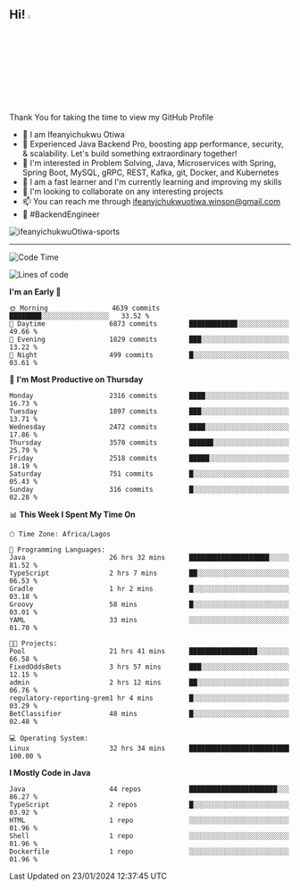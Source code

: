 <!-- BLOG-POST-LIST:START --><!-- BLOG-POST-LIST:END -->

## Hi! <img src="https://media.giphy.com/media/hvRJCLFzcasrR4ia7z/giphy.gif" width="4%"> 

Thank You for taking the time to view my GitHub Profile

- 👋 I am Ifeanyichukwu Otiwa
- 🚀 Experienced Java Backend Pro, boosting app performance, security, & scalability. Let's build something extraordinary together!
- 👀 I'm interested in Problem Solving, Java, Microservices with Spring, Spring Boot, MySQL, gRPC, REST, Kafka, git, Docker, and Kubernetes
- 🌱 I am a fast learner and I'm currently learning and improving my skills
- 💞️ I'm looking to collaborate on any interesting projects
- 📫 You can reach me through ifeanyichukwuotiwa.winson@gmail.com
- 🚀 #BackendEngineer

<p align="left" marginTop="10px"> <img src="https://komarev.com/ghpvc/?username=ifeanyichukwuOtiwa-sports&label=Profile%20views&color=0e75b6&style=for-the-badge" alt="ifeanyichukwuOtiwa-sports" /> </p>

***

<!--START_SECTION:waka-->
![Code Time](http://img.shields.io/badge/Code%20Time-2%2C151%20hrs%2033%20mins-blue)

![Lines of code](https://img.shields.io/badge/From%20Hello%20World%20I%27ve%20Written-4.8%20million%20lines%20of%20code-blue)

**I'm an Early 🐤** 

```text
🌞 Morning                4639 commits        ████████░░░░░░░░░░░░░░░░░   33.52 % 
🌆 Daytime                6873 commits        ████████████░░░░░░░░░░░░░   49.66 % 
🌃 Evening                1829 commits        ███░░░░░░░░░░░░░░░░░░░░░░   13.22 % 
🌙 Night                  499 commits         █░░░░░░░░░░░░░░░░░░░░░░░░   03.61 % 
```
📅 **I'm Most Productive on Thursday** 

```text
Monday                   2316 commits        ████░░░░░░░░░░░░░░░░░░░░░   16.73 % 
Tuesday                  1897 commits        ███░░░░░░░░░░░░░░░░░░░░░░   13.71 % 
Wednesday                2472 commits        ████░░░░░░░░░░░░░░░░░░░░░   17.86 % 
Thursday                 3570 commits        ██████░░░░░░░░░░░░░░░░░░░   25.79 % 
Friday                   2518 commits        █████░░░░░░░░░░░░░░░░░░░░   18.19 % 
Saturday                 751 commits         █░░░░░░░░░░░░░░░░░░░░░░░░   05.43 % 
Sunday                   316 commits         █░░░░░░░░░░░░░░░░░░░░░░░░   02.28 % 
```


📊 **This Week I Spent My Time On** 

```text
🕑︎ Time Zone: Africa/Lagos

💬 Programming Languages: 
Java                     26 hrs 32 mins      ████████████████████░░░░░   81.52 % 
TypeScript               2 hrs 7 mins        ██░░░░░░░░░░░░░░░░░░░░░░░   06.53 % 
Gradle                   1 hr 2 mins         █░░░░░░░░░░░░░░░░░░░░░░░░   03.18 % 
Groovy                   58 mins             █░░░░░░░░░░░░░░░░░░░░░░░░   03.01 % 
YAML                     33 mins             ░░░░░░░░░░░░░░░░░░░░░░░░░   01.70 % 

🐱‍💻 Projects: 
Pool                     21 hrs 41 mins      █████████████████░░░░░░░░   66.58 % 
FixedOddsBets            3 hrs 57 mins       ███░░░░░░░░░░░░░░░░░░░░░░   12.15 % 
admin                    2 hrs 12 mins       ██░░░░░░░░░░░░░░░░░░░░░░░   06.76 % 
regulatory-reporting-grem1 hr 4 mins         █░░░░░░░░░░░░░░░░░░░░░░░░   03.29 % 
BetClassifier            48 mins             █░░░░░░░░░░░░░░░░░░░░░░░░   02.48 % 

💻 Operating System: 
Linux                    32 hrs 34 mins      █████████████████████████   100.00 % 
```

**I Mostly Code in Java** 

```text
Java                     44 repos            ██████████████████████░░░   86.27 % 
TypeScript               2 repos             █░░░░░░░░░░░░░░░░░░░░░░░░   03.92 % 
HTML                     1 repo              ░░░░░░░░░░░░░░░░░░░░░░░░░   01.96 % 
Shell                    1 repo              ░░░░░░░░░░░░░░░░░░░░░░░░░   01.96 % 
Dockerfile               1 repo              ░░░░░░░░░░░░░░░░░░░░░░░░░   01.96 % 
```




 Last Updated on 23/01/2024 12:37:45 UTC
<!--END_SECTION:waka-->

<!--
<p align="center">
![trophy](https://github-profile-trophy.vercel.app/?username=ifeanyichukwuOtiwa-sports&theme=onedark) (https://github.com/ryo-ma/github-profile-trophy)
</p>
-->

<!---
ifeanyi-otiwa/ifeanyi-otiwa is a ✨ special ✨ repository because its `README.md` (this file) appears on your GitHub profile.
You can click the Preview link to take a look at your changes.
--->
